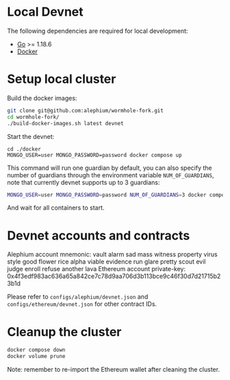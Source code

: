 # Local Devnet

The following dependencies are required for local development:

- [Go](https://golang.org/dl/) >= 1.18.6
- [Docker](https://docs.docker.com/engine/install/)

# Setup local cluster

Build the docker images:

```sh
git clone git@github.com:alephium/wormhole-fork.git
cd wormhole-fork/
./build-docker-images.sh latest devnet
```

Start the devnet:

```
cd ./docker
MONGO_USER=user MONGO_PASSWORD=password docker compose up
```

This command will run one guardian by default, you can also specify the number of guardians through the environment variable `NUM_OF_GUARDIANS`, note that currently devnet supports up to 3 guardians:

```sh
MONGO_USER=user MONGO_PASSWORD=password NUM_OF_GUARDIANS=3 docker compose up
```

And wait for all containers to start.

# Devnet accounts and contracts

Alephium account mnemonic: vault alarm sad mass witness property virus style good flower rice alpha viable evidence run glare pretty scout evil judge enroll refuse another lava
Ethereum account private-key: 0x4f3edf983ac636a65a842ce7c78d9aa706d3b113bce9c46f30d7d21715b23b1d

Please refer to `configs/alephium/devnet.json` and `configs/ethereum/devnet.json` for other contract IDs.

# Cleanup the cluster

```sh
docker compose down
docker volume prune
```

Note: remember to re-import the Ethereum wallet after cleaning the cluster.
